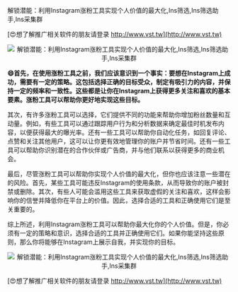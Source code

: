 解锁潜能：利用Instagram涨粉工具实现个人价值的最大化,Ins筛选,Ins筛选助手,Ins采集群

[😍想了解推广相关软件的朋友请登录 http://www.vst.tw](http://www.vst.tw)

 <center><img src="https://vst.tw/MP4/tuiguang/png/0.png" alt="解锁潜能：利用Instagram涨粉工具实现个人价值的最大化,Ins筛选,Ins筛选助手,Ins采集群"></center>

**😄首先，在使用涨粉工具之前，我们应该意识到一个事实：要想在Instagram上成功，需要有一定的策略。这包括选择正确的目标受众，制定有吸引力的内容，并保持一定的频率和一致性。这些都是让你在Instagram上获得更多关注和喜欢的基本要素。涨粉工具可以帮助你更好地实现这些目标。**

其次，有许多涨粉工具可以选择，它们提供不同的功能来帮助你增加粉丝数量和互动量。例如，有些工具可以通过跟踪用户行为和分析数据来确定最佳时机发布内容，以便获得最大的曝光率。还有一些工具可以帮助你自动化任务，如回复评论、点赞和关注其他用户，这可以让你更有效地管理你的账户并节省时间。还有一些工具可以帮助你识别潜在的合作伙伴或广告商，并与他们联系以获得更多的商业机会。

最后，尽管涨粉工具可以帮助你实现个人价值的最大化，但你也应该注意一些潜在的风险。首先，某些工具可能违反Instagram的使用条款，从而导致你的账户被封禁或删除。其次，有些人可能会滥用这些工具来获取虚假的关注和喜欢，这样会影响你的信誉并降低你在平台上的价值。因此，选择合适的工具和正确使用它们是至关重要的。

综上所述，利用Instagram涨粉工具可以帮助你最大化你的个人价值。但是，你必须有一定的策略和意识，选择合适的工具并正确使用它们。如果你能坚持这些原则，那么你将能够在Instagram上展示自我，并实现你的目标。

 <center><img src="https://vst.tw/MP4/tuiguang/png/6.png" alt="解锁潜能：利用Instagram涨粉工具实现个人价值的最大化,Ins筛选,Ins筛选助手,Ins采集群"></center>

[😍想了解推广相关软件的朋友请登录 http://www.vst.tw](http://www.vst.tw)



